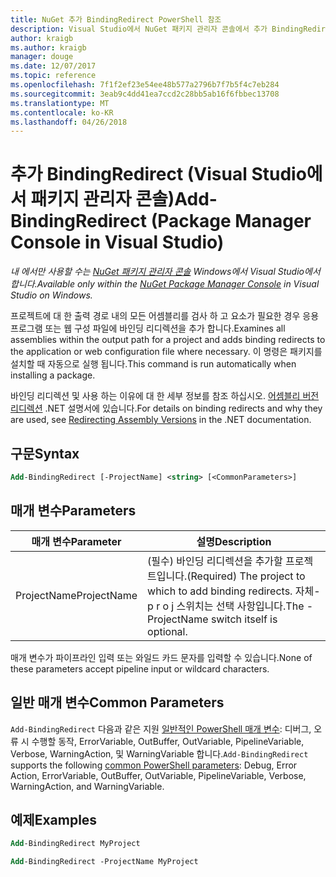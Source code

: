 ```yaml
---
title: NuGet 추가 BindingRedirect PowerShell 참조
description: Visual Studio에서 NuGet 패키지 관리자 콘솔에서 추가 BindingRedirect PowerShell 명령에 대 한 참조입니다.
author: kraigb
ms.author: kraigb
manager: douge
ms.date: 12/07/2017
ms.topic: reference
ms.openlocfilehash: 7f1f2ef23e54ee48b577a2796b7f7b5f4c7eb284
ms.sourcegitcommit: 3eab9c4dd41ea7ccd2c28bb5ab16f6fbbec13708
ms.translationtype: MT
ms.contentlocale: ko-KR
ms.lasthandoff: 04/26/2018
---
```

# <a name="add-bindingredirect-package-manager-console-in-visual-studio"></a><span data-ttu-id="a1a84-103">추가 BindingRedirect (Visual Studio에서 패키지 관리자 콘솔)</span><span class="sxs-lookup"><span data-stu-id="a1a84-103">Add-BindingRedirect (Package Manager Console in Visual Studio)</span></span>

<span data-ttu-id="a1a84-104">*내 에서만 사용할 수는 [NuGet 패키지 관리자 콘솔](package-manager-console.md) Windows에서 Visual Studio에서 합니다.*</span><span class="sxs-lookup"><span data-stu-id="a1a84-104">*Available only within the [NuGet Package Manager Console](package-manager-console.md) in Visual Studio on Windows.*</span></span>

<span data-ttu-id="a1a84-105">프로젝트에 대 한 출력 경로 내의 모든 어셈블리를 검사 하 고 요소가 필요한 경우 응용 프로그램 또는 웹 구성 파일에 바인딩 리디렉션을 추가 합니다.</span><span class="sxs-lookup"><span data-stu-id="a1a84-105">Examines all assemblies within the output path for a project and adds binding redirects to the application or web configuration file where necessary.</span></span> <span data-ttu-id="a1a84-106">이 명령은 패키지를 설치할 때 자동으로 실행 됩니다.</span><span class="sxs-lookup"><span data-stu-id="a1a84-106">This command is run automatically when installing a package.</span></span>

<span data-ttu-id="a1a84-107">바인딩 리디렉션 및 사용 하는 이유에 대 한 세부 정보를 참조 하십시오. [어셈블리 버전 리디렉션](/dotnet/framework/configure-apps/redirect-assembly-versions) .NET 설명서에 있습니다.</span><span class="sxs-lookup"><span data-stu-id="a1a84-107">For details on binding redirects and why they are used, see [Redirecting Assembly Versions](/dotnet/framework/configure-apps/redirect-assembly-versions) in the .NET documentation.</span></span>

## <a name="syntax"></a><span data-ttu-id="a1a84-108">구문</span><span class="sxs-lookup"><span data-stu-id="a1a84-108">Syntax</span></span>

```ps
Add-BindingRedirect [-ProjectName] <string> [<CommonParameters>]
```

## <a name="parameters"></a><span data-ttu-id="a1a84-109">매개 변수</span><span class="sxs-lookup"><span data-stu-id="a1a84-109">Parameters</span></span>

| <span data-ttu-id="a1a84-110">매개 변수</span><span class="sxs-lookup"><span data-stu-id="a1a84-110">Parameter</span></span> | <span data-ttu-id="a1a84-111">설명</span><span class="sxs-lookup"><span data-stu-id="a1a84-111">Description</span></span> |
| --- | --- |
| <span data-ttu-id="a1a84-112">ProjectName</span><span class="sxs-lookup"><span data-stu-id="a1a84-112">ProjectName</span></span> | <span data-ttu-id="a1a84-113">(필수) 바인딩 리디렉션을 추가할 프로젝트입니다.</span><span class="sxs-lookup"><span data-stu-id="a1a84-113">(Required) The project to which to add binding redirects.</span></span> <span data-ttu-id="a1a84-114">자체-p r o j 스위치는 선택 사항입니다.</span><span class="sxs-lookup"><span data-stu-id="a1a84-114">The -ProjectName switch itself is optional.</span></span> |

<span data-ttu-id="a1a84-115">매개 변수가 파이프라인 입력 또는 와일드 카드 문자를 입력할 수 있습니다.</span><span class="sxs-lookup"><span data-stu-id="a1a84-115">None of these parameters accept pipeline input or wildcard characters.</span></span>

## <a name="common-parameters"></a><span data-ttu-id="a1a84-116">일반 매개 변수</span><span class="sxs-lookup"><span data-stu-id="a1a84-116">Common Parameters</span></span>

<span data-ttu-id="a1a84-117">`Add-BindingRedirect` 다음과 같은 지원 [일반적인 PowerShell 매개 변수](http://go.microsoft.com/fwlink/?LinkID=113216): 디버그, 오류 시 수행할 동작, ErrorVariable, OutBuffer, OutVariable, PipelineVariable, Verbose, WarningAction, 및 WarningVariable 합니다.</span><span class="sxs-lookup"><span data-stu-id="a1a84-117">`Add-BindingRedirect` supports the following [common PowerShell parameters](http://go.microsoft.com/fwlink/?LinkID=113216): Debug, Error Action, ErrorVariable, OutBuffer, OutVariable, PipelineVariable, Verbose, WarningAction, and WarningVariable.</span></span>

## <a name="examples"></a><span data-ttu-id="a1a84-118">예제</span><span class="sxs-lookup"><span data-stu-id="a1a84-118">Examples</span></span>

```ps
Add-BindingRedirect MyProject

Add-BindingRedirect -ProjectName MyProject
```